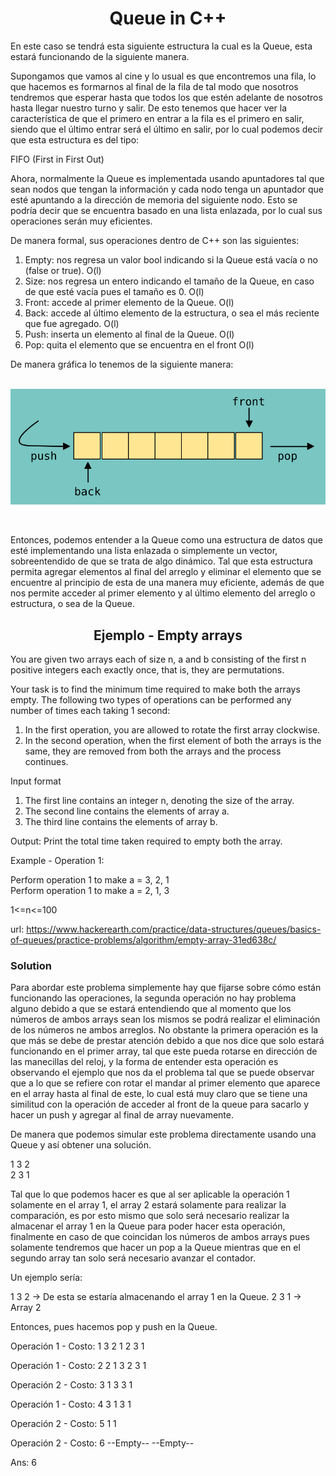 <h1 align="center">Queue in C++</h1>

<p>
  En este caso se tendrá esta siguiente estructura la cual es la Queue, esta estará funcionando de la siguiente manera.
  
  Supongamos que vamos al cine y lo usual es que encontremos una fila, lo que hacemos es formarnos al final de la fila de tal modo que nosotros tendremos que esperar 
  hasta que todos los que estén adelante de nosotros hasta llegar nuestro turno y salir. De esto tenemos que hacer ver la característica de que el primero en entrar 
  a la fila es el primero en salir, siendo que el último entrar será el último en salir, por lo cual podemos decir que esta estructura es del tipo:
  
  FIFO (First in First Out)
  
  Ahora, normalmente la Queue es implementada usando apuntadores tal que sean nodos que tengan la información y cada nodo tenga un apuntador que esté apuntando a la 
  dirección de memoria del siguiente nodo. Esto se podría decir que se encuentra basado en una lista enlazada, por lo cual sus operaciones serán muy eficientes.
  
  De manera formal, sus operaciones dentro de C++ son las siguientes:
  
  <ol>
    <li>Empty: nos regresa un valor bool indicando si la Queue está vacía o no (false or true). O(l)</li>
    <li>Size: nos regresa un entero indicando el tamaño de la Queue, en caso de que esté vacía pues el tamaño es 0. O(l)</li>
    <li>Front: accede al primer elemento de la Queue. O(l)</li>
    <li>Back: accede al último elemento de la estructura, o sea el más reciente que fue agregado. O(l)</li>
    <li>Push: inserta un elemento al final de la Queue. O(l)</li>
    <li>Pop: quita el elemento que se encuentra en el front O(l)</li>
  </ol>
  
  De manera gráfica lo tenemos de la siguiente manera: 
  <br><br>
  <p align="center"><img src="../Images/queue.png"></p>
  
  <br>
  
  Entonces, podemos entender a la Queue como una estructura de datos que esté implementando una lista enlazada o simplemente un vector, sobreentendido de que se trata 
  de algo dinámico. Tal que esta estructura permita agregar elementos al final del arreglo y eliminar el elemento que se encuentre al principio de esta de una manera
  muy eficiente, además de que nos permite acceder al primer elemento y al último elemento del arreglo o estructura, o sea de la Queue.
  
  <h2 align="center">Ejemplo - Empty arrays</h2>
  
  You are given two arrays each of size n, a and b consisting of the first n positive integers each exactly once, that is, they are permutations. 

  Your task is to find the minimum time required to make both the arrays empty. The following two types of operations can be performed any number of times each taking 1 second:
  
  <ol>
    <li>In the first operation, you are allowed to rotate the first array clockwise.</li>
    <li>In the second operation, when the first element of both the arrays is the same, they are removed from both the arrays and the process continues.</li>
  </ol>
  
  Input format
  <ol>
    <li>The first line contains an integer n, denoting the size of the array.</li>
    <li>The second line contains the elements of array a.</li>
    <li>The third line contains the elements of array b.</li>
  </ol>
  
  Output: Print the total time taken required to empty both the array.
  
  Example - Operation 1:
  
  Perform operation 1 to make a = 3, 2, 1<br>
  Perform operation 1 to make a = 2, 1, 3
  
  1<=n<=100
  
  url: https://www.hackerearth.com/practice/data-structures/queues/basics-of-queues/practice-problems/algorithm/empty-array-31ed638c/
  
  <h3 >Solution</h3>
  
  Para abordar este problema simplemente hay que fijarse sobre cómo están funcionando las operaciones, la segunda operación no hay problema alguno debido a que se 
  estará entendiendo que al momento que los números de ambos arrays sean los mismos se podrá realizar el eliminación de los números ne ambos arreglos. No obstante
  la primera operación es la que más se debe de prestar atención debido a que nos dice que solo estará funcionando en el primer array, tal que este pueda rotarse 
  en dirección de las manecillas del reloj, y la forma de entender esta operación es observando el ejemplo que nos da el problema tal que se puede observar que a 
  lo que se refiere con rotar el mandar al primer elemento que aparece en el array hasta al final de este, lo cual está muy claro que se tiene una similitud con 
  la operación de acceder al front de la queue para sacarlo y hacer un push y agregar al final de array nuevamente.
  
  De manera que podemos simular este problema directamente usando una Queue y así obtener una solución.
  
  1 3 2<br>
  2 3 1
  <br>
  
  Tal que lo que podemos hacer es que al ser aplicable la operación 1 solamente en el array 1, el array 2 estará solamente para realizar la comparación, es por esto 
  mismo que solo será necesario realizar la almacenar el array 1 en la Queue para poder hacer esta operación, finalmente en caso de que coincidan los números de ambos
  arrays pues solamente tendremos que hacer un pop a la Queue mientras que en el segundo array tan solo será necesario avanzar el contador.
  
  Un ejemplo sería:
  
  1 3 2 -> De esta se estaría almacenando el array 1 en la Queue.
  2 3 1 -> Array 2
  
  Entonces, pues hacemos pop y push en la Queue.
  
  Operación 1 - Costo: 1
  3 2 1
  2 3 1
  
  Operación 1 - Costo: 2
  2 1 3
  2 3 1
  
  Operación 2 - Costo: 3
  1 3
  3 1
  
  Operación 1 - Costo: 4
  3 1
  3 1
  
  Operación 2 - Costo: 5
  1
  1
  
  Operación 2 - Costo: 6
  --Empty--
  --Empty--
  
  Ans: 6
</p>
